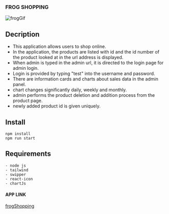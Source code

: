 ### FROG SHOPPING
![frogGif](https://github.com/Kodluyoruz-Gaziantep-Front-End-Bootcamp/bitirme-odevi-semanurcancan/blob/main/FROGSHOP.gif
)

## Decription
- This application allows users to shop online.
- In the application, the products are listed with id and the id number of the product looked at in the url address is displayed.
- When admin is typed in the admin url, it is directed to the login page for admin login.
- Login is provided by typing "test" into the username and password.
- There are information cards and charts about sales data in the admin panel.
- chart changes significantly daily, weekly and monthly.
- admin performs the product deletion and addition process from the product page.
- newly added product id is given uniquely.


## Install
```javascrıpt
npm install
npm run start
```

## Requirements
```javascrıpt
- node js
- tailwind
- swipper
- react-icon
- chartJs
```

#### APP LINK
[frogShopping](https://frog-shopping.vercel.app/)
